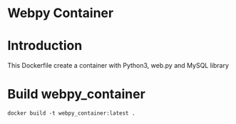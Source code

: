 # Webpy Container

# Introduction

This Dockerfile create a container with Python3, web.py and MySQL library

# Build webpy_container

```
docker build -t webpy_container:latest .
```

